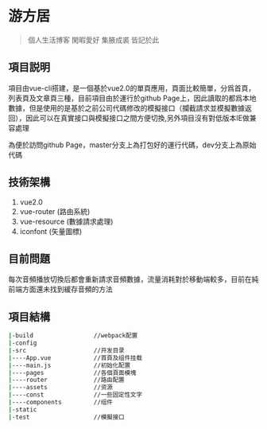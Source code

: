 # 游方居

> 個人生活博客 閑暇愛好 集腋成裘 皆記於此

## 項目説明

項目由vue-cli搭建，是一個基於vue2.0的單頁應用，頁面比較簡單，分爲首頁，列表頁及文章頁三種，目前項目由於運行於github Page上，因此讀取的都爲本地數據，但是使用的是基於之前公司代碼修改的模擬接口（攔截請求並模擬數據返回），因此可以在真實接口與模擬接口之間方便切換,另外項目沒有對低版本IE做兼容處理

為便於訪問github Page，master分支上為打包好的運行代碼，dev分支上為原始代碼

## 技術架構

1. vue2.0
2. vue-router (路由系統)
3. vue-resource (數據請求處理)
4. iconfont (矢量圖標)

## 目前問題

每次音頻播放切換后都會重新請求音頻數據，流量消耗對於移動端較多，目前在純前端方面還未找到緩存音頻的方法

## 項目結構

``` bash
|-build  				//webpack配置
|-config
|-src  					//开发目录
|----App.vue  			//首頁及组件挂载
|----main.js  			//初始化配置
|----pages  		    //各個頁面模塊
|----router  		    //路由配置
|----assets  			//资源
|----const  			//一些固定性文字
|----components  		//组件
|-static
|-test					//模擬接口